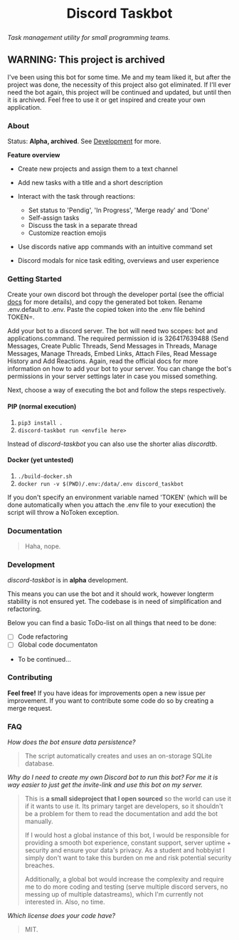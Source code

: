 <div align="center" style="font-size: 30px; font-weight: bold; height: 50px">Discord Taskbot</div>


*Task management utility for small programming teams.*

## WARNING: This project is archived
I've been using this bot for some time. Me and my team liked it, but after the project was done, the necessity of this project also got eliminated.
If I'll ever need the bot again, this project will be continued and updated, but until then it is archived. Feel free to use it or get inspired and create your own application.

### About
Status: **Alpha, archived**. See [Development](#development) for more.

**Feature overview**
- Create new projects and assign them to a text channel
- Add new tasks with a title and a short description
- Interact with the task through reactions:
    - Set status to 'Pendig', 'In Progress', 'Merge ready' and 'Done'
    - Self-assign tasks
    - Discuss the task in a separate thread
    - Customize reaction emojis

- Use discords native app commands with an intuitive command set
- Discord modals for nice task editing, overviews and user experience

### Getting Started

Create your own discord bot through the developer portal (see the official [docs](https://discord.com/developers/docs/getting-started#creating-an-app) for more details), and copy the generated bot token. Rename .env.default to .env. Paste the copied token into the .env file behind TOKEN=.

Add your bot to a discord server. The bot will need two scopes: bot and applications.command. The required permission id is 326417639488 (Send Messages, Create Public Threads, Send Messages in Threads, Manage Messages, Manage Threads, Embed Links, Attach Files, Read Message History and Add Reactions. Again, read the official docs for more information on how to add your bot to your server. You can change the bot's permissions in your server settings later in case you missed something.

Next, choose a way of executing the bot and follow the steps respectively.

#### PIP (normal execution)
1. `pip3 install .`
2. `discord-taskbot run <envfile here>`

Instead of *discord-taskbot* you can also use the shorter alias *discordtb*.

#### Docker (yet untested)
1. `./build-docker.sh`
2. `docker run -v $(PWD)/.env:/data/.env discord_taskbot`

If you don't specify an environment variable named 'TOKEN' (which will be done automatically when you attach the .env file to your execution) the script will throw a NoToken exception.

### Documentation
> Haha, nope.


### Development
*discord-taskbot* is in **alpha** development.

This means you can use the bot and it should work, however longterm stability is not ensured yet. The codebase is in need of simplification and refactoring.

Below you can find a basic ToDo-list on all things that need to be done:

- [ ] Code refactoring
- [ ] Global code documentaton
- To be continued...


### Contributing
**Feel free!** If you have ideas for improvements open a new issue per improvement. If you want to contribute some code do so by creating a merge request.

### FAQ
*How does the bot ensure data persistence?*
> The script automatically creates and uses an on-storage SQLite database.

*Why do I need to create my own Discord bot to run this bot? For me it is way easier to just get the invite-link and use this bot on my server.*
> This is **a small sideproject that I open sourced** so the world can use it if it wants to use it. Its primary target are developers, so it shouldn't be a problem for them to read the documentation and add the bot manually.
> 
> If I would host a global instance of this bot, I would be responsible for providing a smooth bot experience, constant support, server uptime + security and ensure your data's privacy. As a student and hobbyist I simply don't want to take this burden on me and risk potential security breaches.
> 
> Additionally, a global bot would increase the complexity and require me to do more coding and testing (serve multiple discord servers, no messing up of multiple datastreams), which I'm currently not interested in. Also, no time.

*Which license does your code have?*
> MIT.
